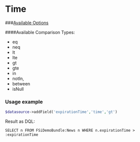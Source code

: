 # Time

###[Available Options](shared_options.md)

####Available Comparison Types:
* eq
* neq
* lt
* lte
* gt
* gte
* in
* notIn,
* between
* isNull


### Usage example

```php
$datasource->addField('expirationTime','time','gt')
```

Result as DQL:
```dql
SELECT n FROM FSiDemoBundle:News n WHERE n.expirationTime > :expirationTime
```
